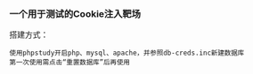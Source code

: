 ### 一个用于测试的Cookie注入靶场

搭建方式：

```
使用phpstudy开启php、mysql、apache，并参照db-creds.inc新建数据库
第一次使用需点击“重置数据库”后再使用
```

